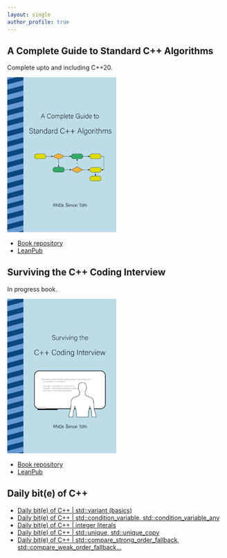 ```yaml
---
layout: single
author_profile: true
---
```


## A Complete Guide to Standard C++ Algorithms

Complete upto and including C++20.

[<img src="assets/images/book_algorithms_cover.png" width="50%">](https://leanpub.com/cpp-algorithms-guide)

- [Book repository](https://github.com/HappyCerberus/book-cpp-algorithms)
- [LeanPub](https://leanpub.com/cpp-algorithms-guide)

## Surviving the C++ Coding Interview

In progress book.

[<img src="assets/images/book_coding_interview_cover.png" width="50%">](https://leanpub.com/cpp-coding-interview)

- [Book repository](https://leanpub.com/cpp-coding-interview)
- [LeanPub](https://leanpub.com/cpp-coding-interview)

## Daily bit(e) of C++

<ul>
<!-- SUBSTACK:START --><li><a href="https://medium.com/@simontoth/daily-bit-e-of-c-std-variant-basics-9f87a4eab8cc?source=rss-1e1de1006a93------2">Daily bit&lpar;e&rpar; of C++ | std::variant &lpar;basics&rpar;</a></li><li><a href="https://medium.com/@simontoth/daily-bit-e-of-c-std-condition-variable-std-condition-variable-any-4e57564f0341?source=rss-1e1de1006a93------2">Daily bit&lpar;e&rpar; of C++ | std::condition_variable, std::condition_variable_any</a></li><li><a href="https://medium.com/@simontoth/daily-bit-e-of-c-integer-literals-87286e696e57?source=rss-1e1de1006a93------2">Daily bit&lpar;e&rpar; of C++ | integer literals</a></li><li><a href="https://medium.com/@simontoth/daily-bit-e-of-c-std-unique-std-unique-copy-13cedc032539?source=rss-1e1de1006a93------2">Daily bit&lpar;e&rpar; of C++ | std::unique, std::unique_copy</a></li><li><a href="https://medium.com/@simontoth/daily-bit-e-of-c-std-compare-strong-order-fallback-std-compare-weak-order-fallback-b3367d7d6658?source=rss-1e1de1006a93------2">Daily bit&lpar;e&rpar; of C++ | std::compare_strong_order_fallback, std::compare_weak_order_fallback…</a></li><!-- SUBSTACK:END -->
</ul>